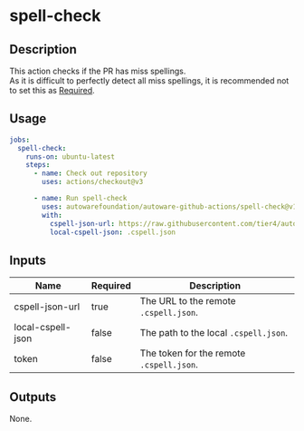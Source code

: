 # spell-check

## Description

This action checks if the PR has miss spellings.  
As it is difficult to perfectly detect all miss spellings, it is recommended not to set this as [Required](https://docs.github.com/en/repositories/configuring-branches-and-merges-in-your-repository/defining-the-mergeability-of-pull-requests/troubleshooting-required-status-checks).

## Usage

```yaml
jobs:
  spell-check:
    runs-on: ubuntu-latest
    steps:
      - name: Check out repository
        uses: actions/checkout@v3

      - name: Run spell-check
        uses: autowarefoundation/autoware-github-actions/spell-check@v1
        with:
          cspell-json-url: https://raw.githubusercontent.com/tier4/autoware-spell-check-dict/main/.cspell.json
          local-cspell-json: .cspell.json
```

## Inputs

| Name              | Required | Description                              |
| ----------------- | -------- | ---------------------------------------- |
| cspell-json-url   | true     | The URL to the remote `.cspell.json`.    |
| local-cspell-json | false    | The path to the local `.cspell.json`.    |
| token             | false    | The token for the remote `.cspell.json`. |

## Outputs

None.
